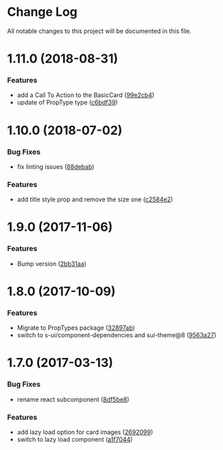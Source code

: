 # Change Log

All notable changes to this project will be documented in this file.

<a name="1.11.0"></a>
# 1.11.0 (2018-08-31)


### Features

* add a Call To Action to the BasicCard ([99e2cb4](https://github.com/SUI-Components/sui-components/commit/99e2cb4))
* update of PropType type ([c6bdf39](https://github.com/SUI-Components/sui-components/commit/c6bdf39))



<a name="1.10.0"></a>
# 1.10.0 (2018-07-02)


### Bug Fixes

* fix linting issues ([88debab](https://github.com/SUI-Components/sui-components/commit/88debab))


### Features

* add title style prop and remove the size one ([c2584e2](https://github.com/SUI-Components/sui-components/commit/c2584e2))



<a name="1.9.0"></a>
# 1.9.0 (2017-11-06)


### Features

* Bump version ([2bb31aa](https://github.com/SUI-Components/sui-components/commit/2bb31aa))



<a name="1.8.0"></a>
# 1.8.0 (2017-10-09)


### Features

* Migrate to PropTypes package ([32897ab](https://github.com/SUI-Components/sui-components/commit/32897ab))
* switch to s-ui/component-dependencies and sui-theme@8 ([9563a27](https://github.com/SUI-Components/sui-components/commit/9563a27))



<a name="1.7.0"></a>
# 1.7.0 (2017-03-13)


### Bug Fixes

* rename react subcomponent ([8df5be8](https://github.com/SUI-Components/sui-components/commit/8df5be8))


### Features

* add lazy load option for card images ([2692099](https://github.com/SUI-Components/sui-components/commit/2692099))
* switch to lazy load component ([a1f7044](https://github.com/SUI-Components/sui-components/commit/a1f7044))



